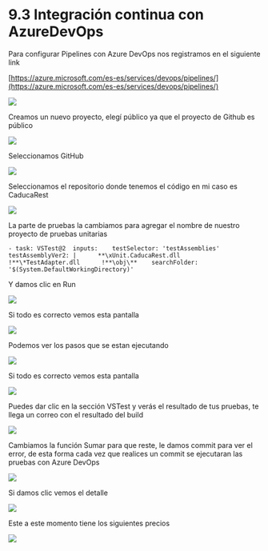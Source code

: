# 9.3 Integración continua con AzureDevOps

Para configurar Pipelines con Azure DevOps nos registramos en el siguiente link

[https://azure.microsoft.com/es-es/services/devops/pipelines/](https://azure.microsoft.com/es-es/services/devops/pipelines/)

![](../.gitbook/assets/image%20%28239%29.png)

Creamos un nuevo proyecto, elegí público ya que el proyecto de Github es público

![](../.gitbook/assets/image%20%28169%29.png)

Seleccionamos GitHub

![](../.gitbook/assets/image%20%28138%29.png)

Seleccionamos el repositorio donde tenemos el código en mi caso es CaducaRest

![](../.gitbook/assets/image%20%2844%29.png)

La parte de pruebas la cambiamos para agregar el nombre de nuestro proyecto de pruebas unitarias

```text
- task: VSTest@2  inputs:    testSelector: 'testAssemblies'    testAssemblyVer2: |      **\xUnit.CaducaRest.dll      !**\*TestAdapter.dll      !**\obj\**    searchFolder: '$(System.DefaultWorkingDirectory)'
```

Y damos clic en Run

![](../.gitbook/assets/image%20%28142%29.png)

Si todo es correcto vemos esta pantalla

![](../.gitbook/assets/image%20%28113%29.png)

Podemos ver los pasos que se estan ejecutando

![](../.gitbook/assets/image%20%28212%29.png)

Si todo es correcto vemos esta pantalla

![](../.gitbook/assets/image%20%28166%29.png)

Puedes dar clic en la sección VSTest y verás el resultado de tus pruebas, te llega un correo con el resultado del build

![](../.gitbook/assets/image%20%28144%29.png)

Cambiamos la función Sumar para que reste, le damos commit para ver el error, de esta forma cada vez que realices un commit se ejecutaran las pruebas con Azure DevOps

![](../.gitbook/assets/image%20%28103%29.png)

Si damos clic vemos el detalle

![](../.gitbook/assets/image%20%28153%29.png)

Este a este momento tiene los siguientes precios

![](../.gitbook/assets/image%20%28229%29.png)



